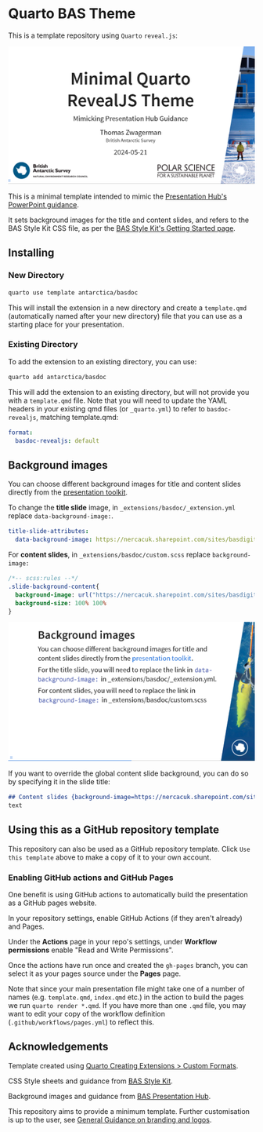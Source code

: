 # Quarto BAS Theme

This is a template repository using `Quarto` `reveal.js`:

![](images/title-slide.png)

This is a minimal template intended to mimic the [Presentation Hub's PowerPoint guidance](https://nercacuk.sharepoint.com/sites/BASDigitalwmod-Communications/sitePages/PowerPointPresentationsToolkit.aspx).

It sets background images for the title and content slides, and refers to the BAS Style Kit CSS file, as per the [BAS Style Kit's Getting Started page](https://style-kit.web.bas.ac.uk/start/introduction/).

## Installing
### New Directory
``` bash
quarto use template antarctica/basdoc
```
This will install the extension in a new directory and create a `template.qmd` (automatically named after your new directory) file that you can use as a starting place for your presentation.

### Existing Directory
To add the extension to an existing directory, you can use:
``` bash
quarto add antarctica/basdoc
```
This will add the extension to an existing directory, but will not provide you with a `template.qmd` file. Note that you will need to update the YAML headers in your existing qmd files (or `_quarto.yml`) to refer to `basdoc-revealjs`, matching template.qmd:

```yaml
format:
  basdoc-revealjs: default
```

## Background images

You can choose different background images for title and content slides directly from the [presentation toolkit](https://nercacuk.sharepoint.com/sites/BASDigitalwmod-Communications/sitePages/PowerPointPresentationsToolkit.aspx).

To change the **title slide** image, in `_extensions/basdoc/_extension.yml` replace `data-background-image:`.

``` yaml
title-slide-attributes: 
  data-background-image: https://nercacuk.sharepoint.com/sites/basdigitalwmod-communications/creative%20services%20assets/ppt_title_halley.jpg
```

For **content slides**, in `_extensions/basdoc/custom.scss` replace `background-image:`

``` sass
/*-- scss:rules --*/
.slide-background-content{
  background-image: url("https://nercacuk.sharepoint.com/sites/basdigitalwmod-communications/creative%20services%20assets/ppt_page_glider01.jpg");
  background-size: 100% 100%
}
```

![](images/content-slide.png)

If you want to override the global content slide background, you can do so by specifying it in the slide title:

```md
## Content slides {background-image=https://nercacuk.sharepoint.com/sites/basdigitalwmod-communications/creative%20services%20assets/ppt_page_adelie01.jpg}
text
```

## Using this as a GitHub repository template

This repository can also be used as a GitHub repository template. Click `Use this template` above to make a copy of it to your own account.

### Enabling GitHub actions and GitHub Pages

One benefit is using GitHub actions to automatically build the presentation as a GitHub pages website.

In your repository settings, enable GitHub Actions (if they aren't already) and Pages.

Under the **Actions** page in your repo's settings, under **Workflow permissions** enable "Read and Write Permissions".

Once the actions have run once and created the `gh-pages` branch, you can select it as your pages source under the **Pages** page.

Note that since your main presentation file might take one of a number of names (e.g. `template.qmd`, `index.qmd` etc.) in the action to build the pages we run `quarto render *.qmd`. If you have more than one `.qmd` file, you may want to edit your copy of the workflow definition (`.github/workflows/pages.yml`) to reflect this.


## Acknowledgements

Template created using [Quarto Creating Extensions \> Custom Formats](https://quarto.org/docs/extensions/formats.html#quick-start).

CSS Style sheets and guidance from [BAS Style Kit](https://style-kit.web.bas.ac.uk/).

Background images and guidance from [BAS Presentation Hub](https://nercacuk.sharepoint.com/sites/BASDigitalwmod-Communications/sitePages/presentation-hub.aspx).

This repository aims to provide a minimum template. Further customisation is up to the user, see [General Guidance on branding and logos](https://nercacuk.sharepoint.com/sites/BASDigitalwmod-Communications/sitePages/BrandingandLogos.aspx).
